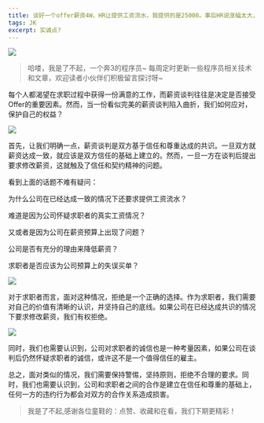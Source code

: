 ```yaml
---
title: 谈好一个offer薪资4W，HR让提供工资流水，我提供的是25000。事后HR说涨幅太大，下调到30000每月，真坑啊！
tags: JK
excerpt: 实诚点?
---
```


 ![](https://files.mdnice.com/user/27386/5087ee4e-c8e5-4059-8c3c-c7c7b547986b.png)

> 哈喽，我是了不起，一个奔3的程序员~
> 每周定时更新一些程序员相关技术和文章，欢迎读者小伙伴们积极留言探讨呀~

每个人都渴望在求职过程中获得一份满意的工作，而薪资谈判往往是决定是否接受Offer的重要因素。然而，当一份看似完美的薪资谈判陷入曲折，我们如何应对，保护自己的权益？

![](https://files.mdnice.com/user/27386/5087ee4e-c8e5-4059-8c3c-c7c7b547986b.png)

首先，让我们明确一点，薪资谈判是双方基于信任和尊重达成的共识。一旦双方就薪资达成一致，就应该是双方信任的基础上建立的。然而，一旦一方在谈判后提出要求修改薪资，这就触及了信任和契约精神的问题。

看到上面的话题不难有疑问：

为什么公司在已经达成一致的情况下还要求提供工资流水？

难道是因为公司怀疑求职者的真实工资情况？

又或者是因为公司在薪资预算上出现了问题？

公司是否有充分的理由来降低薪资？

求职者是否应该为公司预算上的失误买单？

![](https://files.mdnice.com/user/27386/96b8411e-290c-4395-8fea-0ace80c74505.png)

对于求职者而言，面对这种情况，拒绝是一个正确的选择。作为求职者，我们需要对自己的价值有清晰的认识，并坚持自己的底线。如果公司在已经达成共识的情况下要求修改薪资，我们有权拒绝。

![](https://files.mdnice.com/user/27386/ff533871-81a0-44f7-8ae7-d6de38a03e92.jpg)

同时，我们也需要认识到，公司对求职者的诚信也是一种考量因素，如果公司在谈判后仍然怀疑求职者的诚信，或许这不是一个值得信任的雇主。

总之，面对类似的情况，我们需要保持警惕，坚持原则，拒绝不合理的要求。同时，我们也需要认识到，公司和求职者之间的合作是建立在信任和尊重的基础上，任何一方的违约行为都会对双方的合作关系造成损害。

> 我是了不起,感谢各位童鞋的：点赞、收藏和在看，我们下期更精彩！






